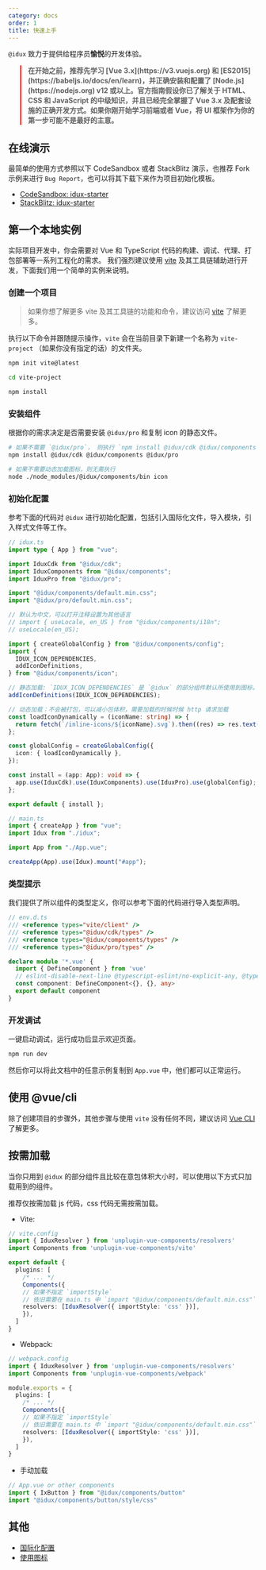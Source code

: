 ```yaml
---
category: docs
order: 1
title: 快速上手
---
```


`@idux` 致力于提供给程序员**愉悦**的开发体验。

<blockquote style="border-color: red;"><p><strong>在开始之前，推荐先学习 [Vue 3.x](https://v3.vuejs.org) 和 [ES2015](https://babeljs.io/docs/en/learn)，并正确安装和配置了 [Node.js](https://nodejs.org) v12 或以上。官方指南假设你已了解关于 HTML、CSS 和 JavaScript 的中级知识，并且已经完全掌握了 Vue 3.x 及配套设施的正确开发方式。如果你刚开始学习前端或者 Vue，将 UI 框架作为你的第一步可能不是最好的主意。</strong></p></blockquote>

## 在线演示

最简单的使用方式参照以下 CodeSandbox 或者 StackBlitz 演示，也推荐 Fork 示例来进行 `Bug Report`，也可以将其下载下来作为项目初始化模板。

- [CodeSandbox: idux-starter](https://codesandbox.io/s/idux-starter-7o9lv)
- [StackBlitz: idux-starter](https://stackblitz.com/edit/idux-starter)

## 第一个本地实例

实际项目开发中，你会需要对 Vue 和 TypeScript 代码的构建、调试、代理、打包部署等一系列工程化的需求。
我们强烈建议使用 [vite](https://vitejs.dev) 及其工具链辅助进行开发，下面我们用一个简单的实例来说明。

### 创建一个项目

> 如果你想了解更多 vite 及其工具链的功能和命令，建议访问  [vite](https://vitejs.dev) 了解更多。

执行以下命令并跟随提示操作，`vite` 会在当前目录下新建一个名称为 `vite-project` （如果你没有指定的话）的文件夹。

```bash
npm init vite@latest

cd vite-project

npm install
```

### 安装组件

根据你的需求决定是否需要安装 `@idux/pro` 和复制 icon 的静态文件。

```bash
# 如果不需要 `@idux/pro`， 则执行 `npm install @idux/cdk @idux/components`
npm install @idux/cdk @idux/components @idux/pro

# 如果不需要动态加载图标，则无需执行
node ./node_modules/@idux/components/bin icon
```

### 初始化配置

参考下面的代码对 `@idux` 进行初始化配置，包括引入国际化文件，导入模块，引入样式文件等工作。

```ts
// idux.ts
import type { App } from "vue";

import IduxCdk from "@idux/cdk";
import IduxComponents from "@idux/components";
import IduxPro from "@idux/pro";

import "@idux/components/default.min.css";
import "@idux/pro/default.min.css";

// 默认为中文，可以打开注释设置为其他语言
// import { useLocale, en_US } from "@idux/components/i18n";
// useLocale(en_US);

import { createGlobalConfig } from "@idux/components/config";
import {
  IDUX_ICON_DEPENDENCIES,
  addIconDefinitions,
} from "@idux/components/icon";

// 静态加载: `IDUX_ICON_DEPENDENCIES` 是 `@idux` 的部分组件默认所使用到图标，建议在此时静态引入。
addIconDefinitions(IDUX_ICON_DEPENDENCIES);

// 动态加载：不会被打包，可以减小包体积，需要加载的时候时候 http 请求加载
const loadIconDynamically = (iconName: string) => {
  return fetch(`/inline-icons/${iconName}.svg`).then((res) => res.text());
};

const globalConfig = createGlobalConfig({
  icon: { loadIconDynamically },
});

const install = (app: App): void => {
  app.use(IduxCdk).use(IduxComponents).use(IduxPro).use(globalConfig);
};

export default { install };
```

```ts
// main.ts
import { createApp } from "vue";
import Idux from "./idux";

import App from "./App.vue";

createApp(App).use(Idux).mount("#app");
```

### 类型提示

我们提供了所以组件的类型定义，你可以参考下面的代码进行导入类型声明。

```ts
// env.d.ts
/// <reference types="vite/client" />
/// <reference types="@idux/cdk/types" />
/// <reference types="@idux/components/types" />
/// <reference types="@idux/pro/types" />

declare module '*.vue' {
  import { DefineComponent } from 'vue'
  // eslint-disable-next-line @typescript-eslint/no-explicit-any, @typescript-eslint/ban-types
  const component: DefineComponent<{}, {}, any>
  export default component
}
```

### 开发调试

一键启动调试，运行成功后显示欢迎页面。

```bash
npm run dev
```

然后你可以将此文档中的任意示例复制到 `App.vue` 中，他们都可以正常运行。

## 使用 @vue/cli

除了创建项目的步骤外，其他步骤与使用 `vite` 没有任何不同，建议访问  [Vue CLI](https://cli.vuejs.org) 了解更多。

## 按需加载

当你只用到 `@idux` 的部分组件且比较在意包体积大小时，可以使用以下方式只加载用到的组件。

推荐仅按需加载 js 代码，css 代码无需按需加载。

- Vite:

```ts
// vite.config
import { IduxResolver } from 'unplugin-vue-components/resolvers'
import Components from 'unplugin-vue-components/vite'

export default {
  plugins: [
    /* ... */
    Components({
    // 如果不指定 `importStyle`
    // 依旧需要在 main.ts 中 `import "@idux/components/default.min.css"`
    resolvers: [IduxResolver({ importStyle: 'css' })],
    }),
  ]
}
```

- Webpack:

```ts
// webpack.config
import { IduxResolver } from 'unplugin-vue-components/resolvers'
import Components from 'unplugin-vue-components/webpack'

module.exports = {
  plugins: [
    /* ... */
    Components({
    // 如果不指定 `importStyle`
    // 依旧需要在 main.ts 中 `import "@idux/components/default.min.css"`
    resolvers: [IduxResolver({ importStyle: 'css' })],
    }),
  ]
}
```

- 手动加载

```ts
// App.vue or other components
import { IxButton } from "@idux/components/button"
import "@idux/components/button/style/css"
```

## 其他

- [国际化配置](/docs/i18n/zh)
- [使用图标](/components/icon/zh#FAQ)
